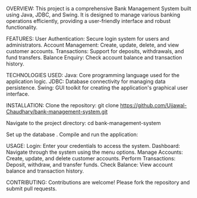 OVERVIEW:
This project is a comprehensive Bank Management System built using Java, JDBC, and Swing. It is designed to manage various banking operations efficiently, providing a user-friendly interface and robust functionality.

FEATURES:
User Authentication: Secure login system for users and administrators.
Account Management: Create, update, delete, and view customer accounts.
Transactions: Support for deposits, withdrawals, and fund transfers.
Balance Enquiry: Check account balance and transaction history.

TECHNOLOGIES USED:
Java: Core programming language used for the application logic.
JDBC: Database connectivity for managing data persistence.
Swing: GUI toolkit for creating the application's graphical user interface.

INSTALLATION:
Clone the repository:
git clone https://github.com/Ujjawal-Chaudhary/bank-management-system.git

Navigate to the project directory:
cd bank-management-system

Set up the database .
Compile and run the application:

USAGE:
Login: Enter your credentials to access the system.
Dashboard: Navigate through the system using the menu options.
Manage Accounts: Create, update, and delete customer accounts.
Perform Transactions: Deposit, withdraw, and transfer funds.
Check Balance: View account balance and transaction history.

CONTRIBUTING:
Contributions are welcome! Please fork the repository and submit pull requests.
